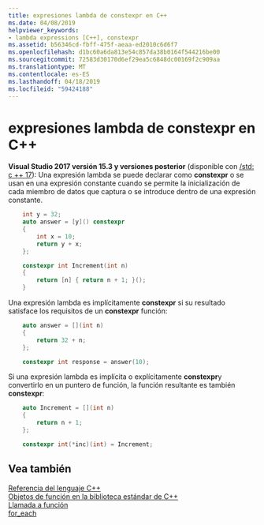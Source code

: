 ```yaml
---
title: expresiones lambda de constexpr en C++
ms.date: 04/08/2019
helpviewer_keywords:
- lambda expressions [C++], constexpr
ms.assetid: b56346cd-fbff-475f-aeaa-ed2010c6d6f7
ms.openlocfilehash: d1bc60a6da813e54c857da38b0164f544216be00
ms.sourcegitcommit: 72583d30170d6ef29ea5c6848dc00169f2c909aa
ms.translationtype: MT
ms.contentlocale: es-ES
ms.lasthandoff: 04/18/2019
ms.locfileid: "59424188"
---
```

# <a name="constexpr-lambda-expressions-in-c"></a>expresiones lambda de constexpr en C++

**Visual Studio 2017 versión 15.3 y versiones posterior** (disponible con [/std: c ++ 17](../build/reference/std-specify-language-standard-version.md)): Una expresión lambda se puede declarar como **constexpr** o se usan en una expresión constante cuando se permite la inicialización de cada miembro de datos que captura o se introduce dentro de una expresión constante.

```cpp
    int y = 32;
    auto answer = [y]() constexpr
    {
        int x = 10;
        return y + x;
    };

    constexpr int Increment(int n)
    {
        return [n] { return n + 1; }();
    }
```

Una expresión lambda es implícitamente **constexpr** si su resultado satisface los requisitos de un **constexpr** función:

```cpp
    auto answer = [](int n)
    {
        return 32 + n;
    };

    constexpr int response = answer(10);
```

Si una expresión lambda es implícita o explícitamente **constexpr**y convertirlo en un puntero de función, la función resultante es también **constexpr**:

```cpp
    auto Increment = [](int n)
    {
        return n + 1;
    };

    constexpr int(*inc)(int) = Increment;
```

## <a name="see-also"></a>Vea también

[Referencia del lenguaje C++](../cpp/cpp-language-reference.md)<br/>
[Objetos de función en la biblioteca estándar de C++](../standard-library/function-objects-in-the-stl.md)<br/>
[Llamada a función](../cpp/function-call-cpp.md)<br/>
[for_each](../standard-library/algorithm-functions.md#for_each)